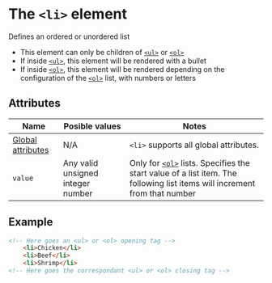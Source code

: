 # The `<li>` element
Defines an ordered or unordered list

- This element can only be children of [`<ul>`](ul.md) or [`<ol>`](ol.md)
- If inside [`<ul>`](ul.md), this element will be rendered with a bullet
- If inside [`<ol>`](ol.md), this element will be rendered depending on the configuration of the [`<ol>`](ol.md) list, with numbers or letters

## Attributes
| Name | Posible values | Notes |
|-|-|-|
| [Global attributes](../first-steps/global-attributes.md) | N/A | `<li>` supports all global attributes. |
| `value` | Any valid unsigned integer number | Only for [`<ol>`](ol.md) lists. Specifies the start value of a list item. The following list items will increment from that number |

## Example
```html
<!-- Here goes an <ul> or <ol> opening tag -->
    <li>Chicken</li>
    <li>Beef</li>
    <li>Shrimp</li>
<!-- Here goes the correspondant <ul> or <ol> closing tag -->
```